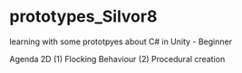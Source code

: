 # prototypes_Silvor8
learning with some prototpyes about C# in Unity - Beginner

Agenda 2D
(1) Flocking Behaviour
(2) Procedural creation

